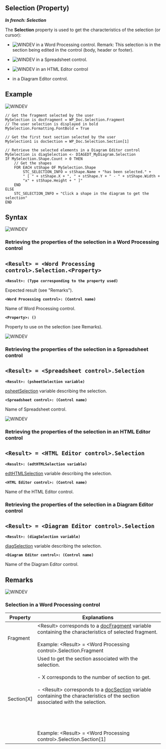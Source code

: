 
## Selection (Property)

***In french: Selection***
	



<a name="XUse"></a>
<a name="Use"></a>
<a name="description"></a>
The **Selection** property is used to get the characteristics of the selection (or cursor): 

- ![WINDEV](https://doc.pcsoft.fr/ext/images/us/WD.png) in a Word Processing control.
	Remark: This selection is in the section being edited in the control (body, header or footer). 

- ![WINDEV](https://doc.pcsoft.fr/ext/images/us/WD.png) in a Spreadsheet control.

- ![WINDEV](https://doc.pcsoft.fr/ext/images/us/WD.png) in an HTML Editor control

- in a Diagram Editor control.



<a name="Example1"></a>
<a name="sample_code"></a>

## Example

![WINDEV](https://doc.pcsoft.fr/ext/images/us/WD.png) 
```wl
// Get the fragment selected by the user
MySelection is docFragment = WP_Doc.Selection.Fragment
// The user selection is displayed in bold
MySelection.Formatting.FontBold = True
```

```wl
// Get the first text section selected by the user
MySelection1 is docSection = WP_Doc.Selection.Section[1]
```



```wl
// Retrieve the selected elements in a Diagram Editor control
MySelection is diagSelection <- DIAGEDT_MyDiagram.Selection
IF MySelection.Shape.Count > 0 THEN
	// Get the shapes
	FOR EACH stShape OF MySelection.Shape	
		STC_SELECTION_INFO = stShape.Name + "has been selected." + 
		" [ " + stShape.X + ", " + stShape.Y + " - " + stShape.Width + 
		"x" + stShape.Height + " ]"	
	END
ELSE
	STC_SELECTION_INFO = "Click a shape in the diagram to get the selection"
END
```

<a name="XSYNTAX"></a>

## Syntax
<a name="SYNTAX1"></a>
![WINDEV](https://doc.pcsoft.fr/ext/images/us/WD.png) 
### Retrieving the properties of the selection in a Word Processing control

`<Result> = <Word Processing control>.Selection.<Property>`
---

**`<Result>: (Type corresponding to the property used)`**

Expected result (see "Remarks").  

**`<Word Processing control>: (Control name)`**

Name of Word Processing control.

**`<Property>: ()`**

Property to use on the selection (see Remarks). 




<a name="SYNTAX2"></a>
![WINDEV](https://doc.pcsoft.fr/ext/images/us/WD.png) 
### Retrieving the properties of the selection in a Spreadsheet control

`<Result> = <Spreadsheet control>.Selection`
---

**`<Result>: (psheetSelection variable)`**

[psheetSelection](../WDLang1/1000023498.md) variable describing the selection.   

**`<Spreadsheet control>: (Control name)`**

Name of Spreadsheet control. 




<a name="SYNTAX3"></a>
![WINDEV](https://doc.pcsoft.fr/ext/images/us/WD.png) 
### Retrieving the properties of the selection in an HTML Editor control

`<Result> = <HTML Editor control>.Selection`
---

**`<Result>: (edtHTMLSelection variable)`**

[edtHTMLSelection](../WDLang1/1000026093.md) variable describing the selection.   

**`<HTML Editor control>: (Control name)`**

Name of the HTML Editor control.




<a name="SYNTAX4"></a>

### Retrieving the properties of the selection in a Diagram Editor control

`<Result> = <Diagram Editor control>.Selection`
---

**`<Result>: (diagSelection variable)`**

[diagSelection](../WDLang1/1410088172.md) variable describing the selection.   

**`<Diagram Editor control>: (Control name)`**

Name of the Diagram Editor control.







<a name="NOTE0"></a>
<a name="NOTE0_1"></a>

## Remarks
![WINDEV](https://doc.pcsoft.fr/ext/images/us/WD.png) 

### Selection in a Word Processing control
<a name="selection_word_processing_control_ELTPARAGRAPHE000103"></a>

| Property | Explanations |
| --- | --- |
| Fragment | &lt;Result&gt; corresponds to a [docFragment](../WDLang1/1000022482.md) variable containing the characteristics of selected fragment. <br><br>Example: &lt;Result&gt; = &lt;Word Processing control&gt;.Selection.Fragment |
| Section[X] | Used to get the section associated with the selection. <br><br>- X corresponds to the number of section to get.<br><br>- &lt;Result&gt; corresponds to a [docSection](../WDLang1/1000022685.md) variable containing the characteristics of the section associated with the selection. <br><br><br><br><br>Example: &lt;Result&gt; = &lt;Word Processing control&gt;.Selection.Section[1] |




